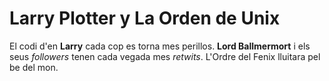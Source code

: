 # Larry Plotter y La Orden de Unix

El codi d'en **Larry** cada cop es torna mes perillos.
**Lord Ballmermort** i els seus *followers* tenen cada vegada mes *retwits*.
L'Ordre del Fenix lluitara pel be del mon.